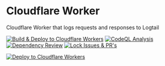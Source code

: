 # Cloudflare Worker
Cloudflare Worker that logs requests and responses to Logtail

[![Build & Deploy to Cloudflare Workers](https://github.com/iamwarning/cloudflare-worker-rootcrash/actions/workflows/build-and-deploy.yml/badge.svg)](https://github.com/iamwarning/cloudflare-worker-jorgel/actions/workflows/build-and-deploy.yml)
[![CodeQL Analysis](https://github.com/iamwarning/cloudflare-worker-rootcrash/actions/workflows/codeql.yml/badge.svg)](https://github.com/iamwarning/cloudflare-worker-jorgel/actions/workflows/codeql.yml)
[![Dependency Review](https://github.com/iamwarning/cloudflare-worker-rootcrash/actions/workflows/dependency-review.yml/badge.svg?branch=main)](https://github.com/iamwarning/cloudflare-worker-jorgel/actions/workflows/dependency-review.yml)
[![Lock Issues & PR's](https://github.com/iamwarning/cloudflare-worker-rootcrash/actions/workflows/lock.yml/badge.svg?branch=main)](https://github.com/iamwarning/cloudflare-worker-jorgel/actions/workflows/lock.yml)

[![Deploy to Cloudflare Workers](https://deploy.workers.cloudflare.com/button)](https://deploy.workers.cloudflare.com/?url=https://github.com/iamwarning/cloudflare-worker-rootcrash)
